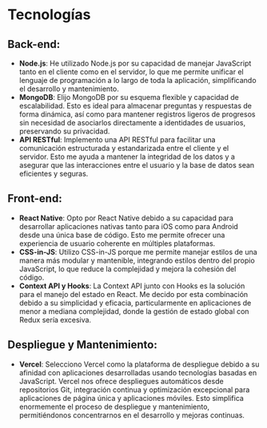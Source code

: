 # Tecnologías

## Back-end:
- **Node.js**: He utilizado Node.js por su capacidad de manejar JavaScript tanto en el cliente como en el servidor, lo que me permite unificar el lenguaje de programación a lo largo de toda la aplicación, simplificando el desarrollo y mantenimiento.
- **MongoDB**: Elijo MongoDB por su esquema flexible y capacidad de escalabilidad. Esto es ideal para almacenar preguntas y respuestas de forma dinámica, así como para mantener registros ligeros de progresos sin necesidad de asociarlos directamente a identidades de usuarios, preservando su privacidad.
- **API RESTful**: Implemento una API RESTful para facilitar una comunicación estructurada y estandarizada entre el cliente y el servidor. Esto me ayuda a mantener la integridad de los datos y a asegurar que las interacciones entre el usuario y la base de datos sean eficientes y seguras.

## Front-end:
- **React Native**: Opto por React Native debido a su capacidad para desarrollar aplicaciones nativas tanto para iOS como para Android desde una única base de código. Esto me permite ofrecer una experiencia de usuario coherente en múltiples plataformas.
- **CSS-in-JS**: Utilizo CSS-in-JS porque me permite manejar estilos de una manera más modular y mantenible, integrando estilos dentro del propio JavaScript, lo que reduce la complejidad y mejora la cohesión del código.
- **Context API y Hooks**: La Context API junto con Hooks es la solución para el manejo del estado en React. Me decido por esta combinación debido a su simplicidad y eficacia, particularmente en aplicaciones de menor a mediana complejidad, donde la gestión de estado global con Redux sería excesiva.

## Despliegue y Mantenimiento:
- **Vercel**: Selecciono Vercel como la plataforma de despliegue debido a su afinidad con aplicaciones desarrolladas usando tecnologías basadas en JavaScript. Vercel nos ofrece despliegues automáticos desde repositorios Git, integración continua y optimización excepcional para aplicaciones de página única y aplicaciones móviles. Esto simplifica enormemente el proceso de despliegue y mantenimiento, permitiéndonos concentrarnos en el desarrollo y mejoras continuas.